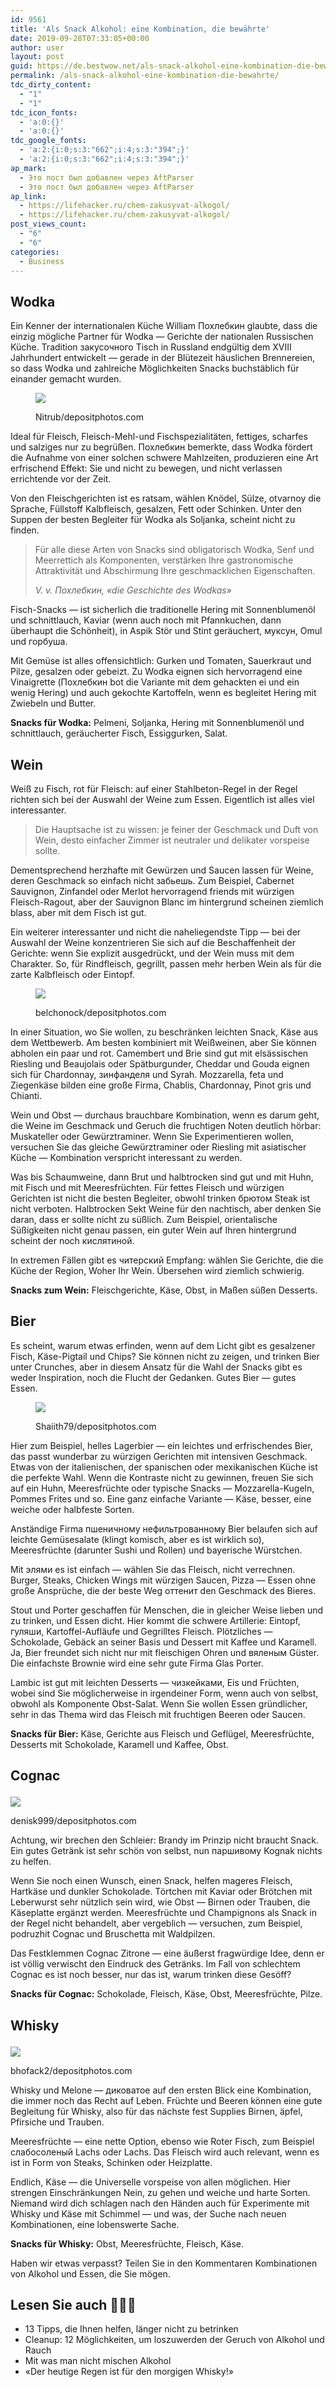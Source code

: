 ```yaml
---
id: 9561
title: 'Als Snack Alkohol: eine Kombination, die bewährte'
date: 2019-09-28T07:33:05+00:00
author: user
layout: post
guid: https://de.bestwow.net/als-snack-alkohol-eine-kombination-die-bewahrte/
permalink: /als-snack-alkohol-eine-kombination-die-bewahrte/
tdc_dirty_content:
  - "1"
  - "1"
tdc_icon_fonts:
  - 'a:0:{}'
  - 'a:0:{}'
tdc_google_fonts:
  - 'a:2:{i:0;s:3:"662";i:4;s:3:"394";}'
  - 'a:2:{i:0;s:3:"662";i:4;s:3:"394";}'
ap_mark:
  - Это пост был добавлен через AftParser
  - Это пост был добавлен через AftParser
ap_link:
  - https://lifehacker.ru/chem-zakusyvat-alkogol/
  - https://lifehacker.ru/chem-zakusyvat-alkogol/
post_views_count:
  - "6"
  - "6"
categories:
  - Business
---
```

## Wodka

Ein Kenner der internationalen Küche William Похлебкин glaubte, dass die einzig mögliche Partner für Wodka — Gerichte der nationalen Russischen Küche. Tradition закусочного Tisch in Russland endgültig dem XVIII Jahrhundert entwickelt — gerade in der Blütezeit häuslichen Brennereien, so dass Wodka und zahlreiche Möglichkeiten Snacks buchstäblich für einander gemacht wurden.<figure>

![](https://de.bestwow.net/wp-content/uploads/2019/09/chem-zakusyvat-alkogol-kombinacii-proverennye-vremenem-1.jpg) <figcaption> Nitrub/depositphotos.com</figcaption></figure> 

Ideal für Fleisch, Fleisch-Mehl-und Fischspezialitäten, fettiges, scharfes und salziges nur zu begrüßen. Похлебкин bemerkte, dass Wodka fördert die Aufnahme von einer solchen schwere Mahlzeiten, produzieren eine Art erfrischend Effekt: Sie und nicht zu bewegen, und nicht verlassen errichtende vor der Zeit.

Von den Fleischgerichten ist es ratsam, wählen Knödel, Sülze, otvarnoy die Sprache, Füllstoff Kalbfleisch, gesalzen, Fett oder Schinken. Unter den Suppen der besten Begleiter für Wodka als Soljanka, scheint nicht zu finden.

> <div>
>   <p>
>     Für alle diese Arten von Snacks sind obligatorisch Wodka, Senf und Meerrettich als Komponenten, verstärken Ihre gastronomische Attraktivität und Abschirmung Ihre geschmacklichen Eigenschaften.
>   </p></p>
> </div>
> 
> _V. v. Похлебкин, «die Geschichte des Wodkas»_

Fisch-Snacks — ist sicherlich die traditionelle Hering mit Sonnenblumenöl und schnittlauch, Kaviar (wenn auch noch mit Pfannkuchen, dann überhaupt die Schönheit), in Aspik Stör und Stint geräuchert, муксун, Omul und горбуша.

Mit Gemüse ist alles offensichtlich: Gurken und Tomaten, Sauerkraut und Pilze, gesalzen oder gebeizt. Zu Wodka eignen sich hervorragend eine Vinaigrette (Похлебкин bot die Variante mit dem gehackten ei und ein wenig Hering) und auch gekochte Kartoffeln, wenn es begleitet Hering mit Zwiebeln und Butter.

<div>
  <strong>Snacks für Wodka:</strong> Pelmeni, Soljanka, Hering mit Sonnenblumenöl und schnittlauch, geräucherter Fisch, Essiggurken, Salat.
</div>

## Wein

Weiß zu Fisch, rot für Fleisch: auf einer Stahlbeton-Regel in der Regel richten sich bei der Auswahl der Weine zum Essen. Eigentlich ist alles viel interessanter.

> Die Hauptsache ist zu wissen: je feiner der Geschmack und Duft von Wein, desto einfacher Zimmer ist neutraler und delikater vorspeise sollte.

Dementsprechend herzhafte mit Gewürzen und Saucen lassen für Weine, deren Geschmack so einfach nicht забьешь. Zum Beispiel, Cabernet Sauvignon, Zinfandel oder Merlot hervorragend friends mit würzigen Fleisch-Ragout, aber der Sauvignon Blanc im hintergrund scheinen ziemlich blass, aber mit dem Fisch ist gut.

Ein weiterer interessanter und nicht die naheliegendste Tipp — bei der Auswahl der Weine konzentrieren Sie sich auf die Beschaffenheit der Gerichte: wenn Sie explizit ausgedrückt, und der Wein muss mit dem Charakter. So, für Rindfleisch, gegrillt, passen mehr herben Wein als für die zarte Kalbfleisch oder Eintopf.<figure>

![](https://de.bestwow.net/wp-content/uploads/2019/09/chem-zakusyvat-alkogol-kombinacii-proverennye-vremenem-2.jpg) <figcaption> belchonock/depositphotos.com</figcaption></figure> 

In einer Situation, wo Sie wollen, zu beschränken leichten Snack, Käse aus dem Wettbewerb. Am besten kombiniert mit Weißweinen, aber Sie können abholen ein paar und rot. Camembert und Brie sind gut mit elsässischen Riesling und Beaujolais oder Spätburgunder, Cheddar und Gouda eignen sich für Chardonnay, зинфанделя und Syrah. Mozzarella, feta und Ziegenkäse bilden eine große Firma, Chablis, Chardonnay, Pinot gris und Chianti.

Wein und Obst — durchaus brauchbare Kombination, wenn es darum geht, die Weine im Geschmack und Geruch die fruchtigen Noten deutlich hörbar: Muskateller oder Gewürztraminer. Wenn Sie Experimentieren wollen, versuchen Sie das gleiche Gewürztraminer oder Riesling mit asiatischer Küche — Kombination verspricht interessant zu werden.

Was bis Schaumweine, dann Brut und halbtrocken sind gut und mit Huhn, mit Fisch und mit Meeresfrüchten. Für fettes Fleisch und würzigen Gerichten ist nicht die besten Begleiter, obwohl trinken брютом Steak ist nicht verboten. Halbtrocken Sekt Weine für den nachtisch, aber denken Sie daran, dass er sollte nicht zu süßlich. Zum Beispiel, orientalische Süßigkeiten nicht genau passen, ein guter Wein auf Ihren hintergrund scheint der noch кислятиной.

In extremen Fällen gibt es читерский Empfang: wählen Sie Gerichte, die die Küche der Region, Woher Ihr Wein. Übersehen wird ziemlich schwierig.

<div>
  <strong>Snacks zum Wein:</strong> Fleischgerichte, Käse, Obst, in Maßen süßen Desserts.
</div>

## Bier

Es scheint, warum etwas erfinden, wenn auf dem Licht gibt es gesalzener Fisch, Käse-Pigtail und Chips? Sie können nicht zu zeigen, und trinken Bier unter Crunches, aber in diesem Ansatz für die Wahl der Snacks gibt es weder Inspiration, noch die Flucht der Gedanken. Gutes Bier — gutes Essen.<figure>

![](https://de.bestwow.net/wp-content/uploads/2019/09/chem-zakusyvat-alkogol-kombinacii-proverennye-vremenem-3.jpg) <figcaption> Shaiith79/depositphotos.com</figcaption></figure> 

Hier zum Beispiel, helles Lagerbier — ein leichtes und erfrischendes Bier, das passt wunderbar zu würzigen Gerichten mit intensiven Geschmack. Etwas von der italienischen, der spanischen oder mexikanischen Küche ist die perfekte Wahl. Wenn die Kontraste nicht zu gewinnen, freuen Sie sich auf ein Huhn, Meeresfrüchte oder typische Snacks — Mozzarella-Kugeln, Pommes Frites und so. Eine ganz einfache Variante — Käse, besser, eine weiche oder halbfeste Sorten.

Anständige Firma пшеничному нефильтрованному Bier belaufen sich auf leichte Gemüsesalate (klingt komisch, aber es ist wirklich so), Meeresfrüchte (darunter Sushi und Rollen) und bayerische Würstchen.

Mit элями es ist einfach — wählen Sie das Fleisch, nicht verrechnen. Burger, Steaks, Chicken Wings mit würzigen Saucen, Pizza — Essen ohne große Ansprüche, die der beste Weg оттенит den Geschmack des Bieres.

Stout und Porter geschaffen für Menschen, die in gleicher Weise lieben und zu trinken, und Essen dicht. Hier kommt die schwere Artillerie: Eintopf, гуляши, Kartoffel-Aufläufe und Gegrilltes Fleisch. Plötzliches — Schokolade, Gebäck an seiner Basis und Dessert mit Kaffee und Karamell. Ja, Bier freundet sich nicht nur mit fleischigen Ohren und вяленым Güster. Die einfachste Brownie wird eine sehr gute Firma Glas Porter.

Lambic ist gut mit leichten Desserts — чизкейками, Eis und Früchten, wobei sind Sie möglicherweise in irgendeiner Form, wenn auch von selbst, obwohl als Komponente Obst-Salat. Wenn Sie wollen Essen gründlicher, sehr in das Thema wird das Fleisch mit fruchtigen Beeren oder Saucen.

<div>
  <strong>Snacks für Bier:</strong> Käse, Gerichte aus Fleisch und Geflügel, Meeresfrüchte, Desserts mit Schokolade, Karamell und Kaffee, Obst.
</div>

## Cognac<figure>

![](https://de.bestwow.net/wp-content/uploads/2019/09/chem-zakusyvat-alkogol-kombinacii-proverennye-vremenem-4.jpg) <figcaption> denisk999/depositphotos.com</figcaption></figure> 

Achtung, wir brechen den Schleier: Brandy im Prinzip nicht braucht Snack. Ein gutes Getränk ist sehr schön von selbst, nun паршивому Kognak nichts zu helfen.

Wenn Sie noch einen Wunsch, einen Snack, helfen mageres Fleisch, Hartkäse und dunkler Schokolade. Törtchen mit Kaviar oder Brötchen mit Leberwurst sehr nützlich sein wird, wie Obst — Birnen oder Trauben, die Käseplatte ergänzt werden. Meeresfrüchte und Champignons als Snack in der Regel nicht behandelt, aber vergeblich — versuchen, zum Beispiel, podruzhit Cognac und Bruschetta mit Waldpilzen.

Das Festklemmen Cognac Zitrone — eine äußerst fragwürdige Idee, denn er ist völlig verwischt den Eindruck des Getränks. Im Fall von schlechtem Cognac es ist noch besser, nur das ist, warum trinken diese Gesöff?

<div>
  <strong>Snacks für Cognac:</strong> Schokolade, Fleisch, Käse, Obst, Meeresfrüchte, Pilze.
</div>

## Whisky<figure>

![](https://de.bestwow.net/wp-content/uploads/2019/09/chem-zakusyvat-alkogol-kombinacii-proverennye-vremenem-5.jpg) <figcaption> bhofack2/depositphotos.com</figcaption></figure> 

Whisky und Melone — диковатое auf den ersten Blick eine Kombination, die immer noch das Recht auf Leben. Früchte und Beeren können eine gute Begleitung für Whisky, also für das nächste fest Supplies Birnen, äpfel, Pfirsiche und Trauben.

Meeresfrüchte — eine nette Option, ebenso wie Roter Fisch, zum Beispiel слабосоленый Lachs oder Lachs. Das Fleisch wird auch relevant, wenn es ist in Form von Steaks, Schinken oder Heizplatte.

Endlich, Käse — die Universelle vorspeise von allen möglichen. Hier strengen Einschränkungen Nein, zu gehen und weiche und harte Sorten. Niemand wird dich schlagen nach den Händen auch für Experimente mit Whisky und Käse mit Schimmel — und was, der Suche nach neuen Kombinationen, eine lobenswerte Sache.

<div>
  <strong>Snacks für Whisky:</strong> Obst, Meeresfrüchte, Fleisch, Käse.
</div>

Haben wir etwas verpasst? Teilen Sie in den Kommentaren Kombinationen von Alkohol und Essen, die Sie mögen.

<div>
  <h2 class="read-also__title">
    <span>Lesen Sie auch</span> <span>🥂😜🥃 </span>
  </h2>
  
  <ul class="read-also__list">
    <li>
      13 Tipps, die Ihnen helfen, länger nicht zu betrinken
    </li>
    <li>
      Cleanup: 12 Möglichkeiten, um loszuwerden der Geruch von Alkohol und Rauch
    </li>
    <li>
      Mit was man nicht mischen Alkohol
    </li>
    <li>
      «Der heutige Regen ist für den morgigen Whisky!»
    </li>
  </ul>
</div>
